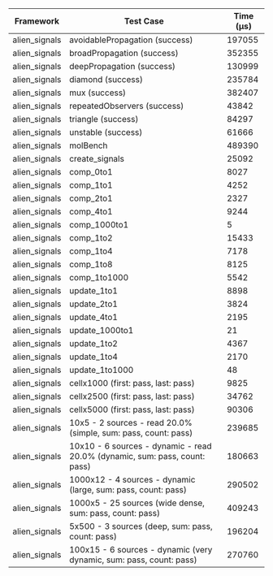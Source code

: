 | Framework | Test Case | Time (μs) |
| --- | --- | --- |
| alien_signals | avoidablePropagation (success) | 197055 |
| alien_signals | broadPropagation (success) | 352355 |
| alien_signals | deepPropagation (success) | 130999 |
| alien_signals | diamond (success) | 235784 |
| alien_signals | mux (success) | 382407 |
| alien_signals | repeatedObservers (success) | 43842 |
| alien_signals | triangle (success) | 84297 |
| alien_signals | unstable (success) | 61666 |
| alien_signals | molBench | 489390 |
| alien_signals | create_signals | 25092 |
| alien_signals | comp_0to1 | 8027 |
| alien_signals | comp_1to1 | 4252 |
| alien_signals | comp_2to1 | 2327 |
| alien_signals | comp_4to1 | 9244 |
| alien_signals | comp_1000to1 | 5 |
| alien_signals | comp_1to2 | 15433 |
| alien_signals | comp_1to4 | 7178 |
| alien_signals | comp_1to8 | 8125 |
| alien_signals | comp_1to1000 | 5542 |
| alien_signals | update_1to1 | 8898 |
| alien_signals | update_2to1 | 3824 |
| alien_signals | update_4to1 | 2195 |
| alien_signals | update_1000to1 | 21 |
| alien_signals | update_1to2 | 4367 |
| alien_signals | update_1to4 | 2170 |
| alien_signals | update_1to1000 | 48 |
| alien_signals | cellx1000 (first: pass, last: pass) | 9825 |
| alien_signals | cellx2500 (first: pass, last: pass) | 34762 |
| alien_signals | cellx5000 (first: pass, last: pass) | 90306 |
| alien_signals | 10x5 - 2 sources - read 20.0% (simple, sum: pass, count: pass) | 239685 |
| alien_signals | 10x10 - 6 sources - dynamic - read 20.0% (dynamic, sum: pass, count: pass) | 180663 |
| alien_signals | 1000x12 - 4 sources - dynamic (large, sum: pass, count: pass) | 290502 |
| alien_signals | 1000x5 - 25 sources (wide dense, sum: pass, count: pass) | 409243 |
| alien_signals | 5x500 - 3 sources (deep, sum: pass, count: pass) | 196204 |
| alien_signals | 100x15 - 6 sources - dynamic (very dynamic, sum: pass, count: pass) | 270760 |

